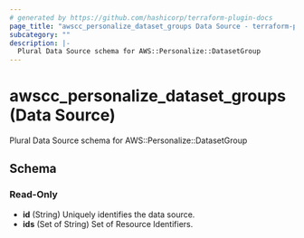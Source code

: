 ```yaml
---
# generated by https://github.com/hashicorp/terraform-plugin-docs
page_title: "awscc_personalize_dataset_groups Data Source - terraform-provider-awscc"
subcategory: ""
description: |-
  Plural Data Source schema for AWS::Personalize::DatasetGroup
---
```


# awscc_personalize_dataset_groups (Data Source)

Plural Data Source schema for AWS::Personalize::DatasetGroup



<!-- schema generated by tfplugindocs -->
## Schema

### Read-Only

- **id** (String) Uniquely identifies the data source.
- **ids** (Set of String) Set of Resource Identifiers.


